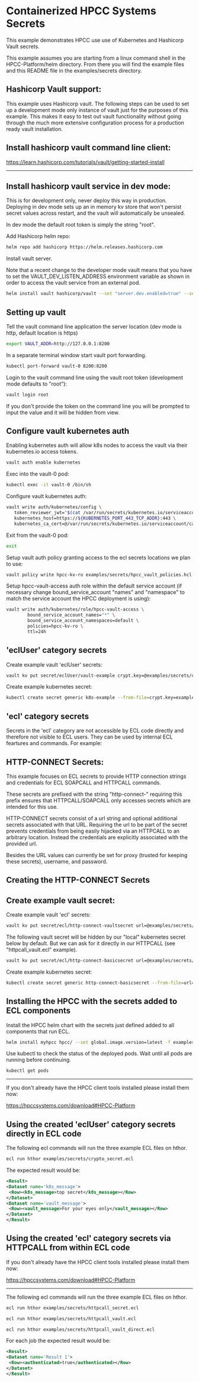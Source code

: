 # Containerized HPCC Systems Secrets

This example demonstrates HPCC use use of Kubernetes and Hashicorp Vault secrets.

This example assumes you are starting from a linux command shell in the HPCC-Platform/helm directory.  From there you will find the example files and this README file in the examples/secrets directory.

## Hashicorp Vault support:

This example uses Hashicorp vault.  The following steps can be used to set up a development mode only instance of vault just for the purposes of this example.  This makes it easy to test out vault functionality without going through the much more extensive configuration process for a production ready vault installation.

## Install hashicorp vault command line client:

https://learn.hashicorp.com/tutorials/vault/getting-started-install

--------------------------------------------------------------------------------------------------------

## Install hashicorp vault service in dev mode:

This is for development only, never deploy this way in production.
Deploying in dev mode sets up an in memory kv store that won't persist secret values across restart, and the vault will automatically be unsealed.

In dev mode the default root token is simply the string "root".

Add Hashicorp helm repo:

```bash
helm repo add hashicorp https://helm.releases.hashicorp.com
```

Install vault server.

Note that a recent change to the developer mode vault means that you have to set the VAULT_DEV_LISTEN_ADDRESS environment variable as shown in order
to access the vault service from an external pod.

```bash
helm install vault hashicorp/vault --set "server.dev.enabled=true" --set 'server.extraEnvironmentVars.VAULT_DEV_LISTEN_ADDRESS=0.0.0.0:8200'
```

## Setting up vault

Tell the vault command line application the server location (dev mode is http, default location is https)

```bash
export VAULT_ADDR=http://127.0.0.1:8200
```

In a separate terminal window start vault port forwarding.

```bash
kubectl port-forward vault-0 8200:8200
```

Login to the vault command line using the vault root token (development mode defaults to "root"):

```bash
vault login root
```

If you don't provide the token on the command line you will be prompted to input the value and it will be hidden from view.


## Configure vault kubernetes auth

Enabling kubernetes auth will allow k8s nodes to access the vault via their kubernetes.io access tokens.

```bash
vault auth enable kubernetes
```

Exec into the vault-0 pod:

```bash
kubectl exec -it vault-0 /bin/sh
```

Configure vault kubernetes auth:

```bash
vault write auth/kubernetes/config \
   token_reviewer_jwt="$(cat /var/run/secrets/kubernetes.io/serviceaccount/token)" \
   kubernetes_host=https://${KUBERNETES_PORT_443_TCP_ADDR}:443 \
   kubernetes_ca_cert=@/var/run/secrets/kubernetes.io/serviceaccount/ca.crt
```

Exit from the vault-0 pod:

```bash
exit
```

Setup vault auth policy granting access to the ecl secrets locations we plan to use:

```bash
vault policy write hpcc-kv-ro examples/secrets/hpcc_vault_policies.hcl
```

Setup hpcc-vault-access auth role within the default service account (if necessary change bound_service_account "names" and "namespace" to match the service account the HPCC deployment is using):

```bash
vault write auth/kubernetes/role/hpcc-vault-access \
        bound_service_account_names="*" \
        bound_service_account_namespaces=default \
        policies=hpcc-kv-ro \
        ttl=24h
```

## 'eclUser' category secrets

Create example vault 'eclUser' secrets:

```bash
vault kv put secret/eclUser/vault-example crypt.key=@examples/secrets/crypt.key
```

Create example kubernetes secret:

```bash
kubectl create secret generic k8s-example --from-file=crypt.key=examples/secrets/crypt.key
```


## 'ecl' category secrets

Secrets in the 'ecl' category are not accessible by ECL code directly and therefore not visible to ECL users.  They can be used by internal ECL feartures
and commands.  For example:

## HTTP-CONNECT Secrets:

This example focuses on ECL secrets to provide HTTP connection strings and credentials for ECL SOAPCALL and HTTPCALL commands.

These secrets are prefixed with the string "http-connect-" requiring this prefix ensures that HTTPCALL/SOAPCALL only accesses secrets which are intended for this use.

HTTP-CONNECT secrets consist of a url string and optional additional secrets associated with that URL.  Requiring the url to be part of the secret prevents credentials from being easily hijacked via an HTTPCALL to an arbitrary location.  Instead the credentials are explicitly associated with the provided url.

Besides the URL values can currently be set for proxy (trusted for keeping these secrets), username, and password.

## Creating the HTTP-CONNECT Secrets

## Create example vault secret:

Create example vault 'ecl' secrets:

```bash
vault kv put secret/ecl/http-connect-vaultsecret url=@examples/secrets/url-basic username=@examples/secrets/username password=@examples/secrets/password
```

The following vault secret will be hidden by our "local" kubernetes secret below by default.  But we can ask for it directly in our HTTPCALL (see "httpcall_vault.ecl" example).

```bash
vault kv put secret/ecl/http-connect-basicsecret url=@examples/secrets/url-basic username=@examples/secrets/username password=@examples/secrets/password
```

Create example kubernetes secret:

```bash
kubectl create secret generic http-connect-basicsecret --from-file=url=examples/secrets/url-basic --from-file=examples/secrets/username --from-file=examples/secrets/password
```

## Installing the HPCC with the secrets added to ECL components

Install the HPCC helm chart with the secrets just defined added to all components that run ECL.

```bash
helm install myhpcc hpcc/ --set global.image.version=latest -f examples/secrets/values-secrets.yaml
```

Use kubectl to check the status of the deployed pods.  Wait until all pods are running before continuing.

```bash
kubectl get pods
```
--------------------------------------------------------------------------------------------------------

If you don't already have the HPCC client tools installed please install them now:

https://hpccsystems.com/download#HPCC-Platform


## Using the created 'eclUser' category secrets directly in ECL code

The following ecl commands will run the three example ECL files on hthor.

```bash
ecl run hthor examples/secrets/crypto_secret.ecl
```

The expected result would be:

```xml
<Result>
<Dataset name='k8s_message'>
 <Row><k8s_message>top secret</k8s_message></Row>
</Dataset>
<Dataset name='vault_message'>
 <Row><vault_message>For your eyes only</vault_message></Row>
</Dataset>
</Result>
```

## Using the created 'ecl' category secrets via HTTPCALL from within ECL code

If you don't already have the HPCC client tools installed please install them now:

https://hpccsystems.com/download#HPCC-Platform

--------------------------------------------------------------------------------------------------------

The following ecl commands will run the three example ECL files on hthor.

```bash
ecl run hthor examples/secrets/httpcall_secret.ecl

ecl run hthor examples/secrets/httpcall_vault.ecl

ecl run hthor examples/secrets/httpcall_vault_direct.ecl
```

For each job the expected result would be:

```xml
<Result>
<Dataset name='Result 1'>
 <Row><authenticated>true</authenticated></Row>
</Dataset>
</Result>
```
